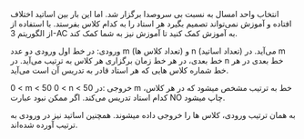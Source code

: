 
انتخاب واحد امسال به نسبت بی سروصدا برگزار شد. اما این بار بین اساتید اختلاف افتاده و آموزش نمی‌تواند تصمیم بگیرد هر استاد را به کدام کلاس بفرستد. با استفاده از از الگوریتم 3-AC به آموزش کمک کنید تا آموزش نیز به شما کمک کند.

ورودی: در خط اول ورودی دو عدد m (تعداد کلاس ها) و n (تعداد اساتید) می‌آید. در m خط بعدی، در هر خط زمان برگزاری هر کلاس به ترتیب می‌آید. در n خط بعدی در هر خط شماره کلاس هایی که هر استاد قادر به تدریس آن است می‌آید.

0 < m < 50 
0 < n < 50 
خروجی :در m خط به ترتیب مشخص میشود که در هر کلاس، کدام استاد تدریس می‌کند. اگر ممکن نبود عبارت NO چاپ میشود.

به همان ترتیب ورودی، کلاس ها را خروجی داده میشوند. همچنین اساتید نیز در ورودی به ترتیب آورده شده‌اند.
